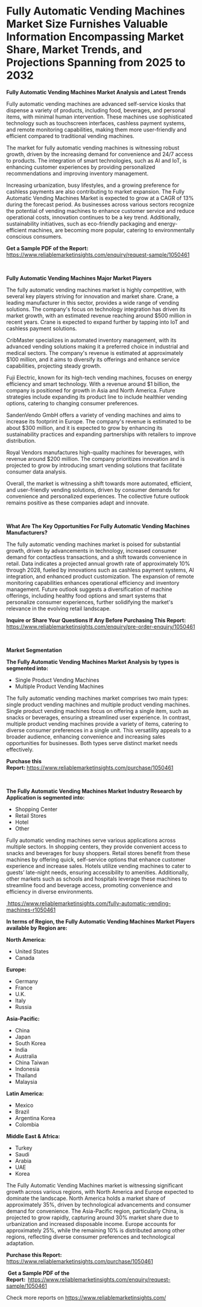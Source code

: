 <p><h1>Fully Automatic Vending Machines Market Size Furnishes Valuable Information Encompassing Market Share, Market Trends, and Projections Spanning from 2025 to 2032</h1></p><p><strong>Fully Automatic Vending Machines Market Analysis and Latest Trends</strong></p>
<p><p>Fully automatic vending machines are advanced self-service kiosks that dispense a variety of products, including food, beverages, and personal items, with minimal human intervention. These machines use sophisticated technology such as touchscreen interfaces, cashless payment systems, and remote monitoring capabilities, making them more user-friendly and efficient compared to traditional vending machines. </p><p>The market for fully automatic vending machines is witnessing robust growth, driven by the increasing demand for convenience and 24/7 access to products. The integration of smart technologies, such as AI and IoT, is enhancing customer experiences by providing personalized recommendations and improving inventory management. </p><p>Increasing urbanization, busy lifestyles, and a growing preference for cashless payments are also contributing to market expansion. The Fully Automatic Vending Machines Market is expected to grow at a CAGR of 13% during the forecast period. As businesses across various sectors recognize the potential of vending machines to enhance customer service and reduce operational costs, innovation continues to be a key trend. Additionally, sustainability initiatives, such as eco-friendly packaging and energy-efficient machines, are becoming more popular, catering to environmentally conscious consumers.</p></p>
<p><strong>Get a Sample PDF of the Report:&nbsp;</strong> <a href="https://www.reliablemarketinsights.com/enquiry/request-sample/1050461?utm_campaign=3286&utm_medium=2&utm_source=Github&utm_content=ia&utm_term=11042025&utm_id=fully-automatic-vending-machines">https://www.reliablemarketinsights.com/enquiry/request-sample/1050461</a></p>
<p>&nbsp;</p>
<p><strong>Fully Automatic Vending Machines Major Market Players</strong></p>
<p><p>The fully automatic vending machines market is highly competitive, with several key players striving for innovation and market share. Crane, a leading manufacturer in this sector, provides a wide range of vending solutions. The company's focus on technology integration has driven its market growth, with an estimated revenue reaching around $500 million in recent years. Crane is expected to expand further by tapping into IoT and cashless payment solutions.</p><p>CribMaster specializes in automated inventory management, with its advanced vending solutions making it a preferred choice in industrial and medical sectors. The company's revenue is estimated at approximately $100 million, and it aims to diversify its offerings and enhance service capabilities, projecting steady growth.</p><p>Fuji Electric, known for its high-tech vending machines, focuses on energy efficiency and smart technology. With a revenue around $1 billion, the company is positioned for growth in Asia and North America. Future strategies include expanding its product line to include healthier vending options, catering to changing consumer preferences.</p><p>SandenVendo GmbH offers a variety of vending machines and aims to increase its footprint in Europe. The company's revenue is estimated to be about $300 million, and it is expected to grow by enhancing its sustainability practices and expanding partnerships with retailers to improve distribution.</p><p>Royal Vendors manufactures high-quality machines for beverages, with revenue around $200 million. The company prioritizes innovation and is projected to grow by introducing smart vending solutions that facilitate consumer data analysis.</p><p>Overall, the market is witnessing a shift towards more automated, efficient, and user-friendly vending solutions, driven by consumer demands for convenience and personalized experiences. The collective future outlook remains positive as these companies adapt and innovate.</p></p>
<p>&nbsp;</p>
<p><strong>What Are The Key Opportunities For Fully Automatic Vending Machines Manufacturers?</strong></p>
<p><p>The fully automatic vending machines market is poised for substantial growth, driven by advancements in technology, increased consumer demand for contactless transactions, and a shift towards convenience in retail. Data indicates a projected annual growth rate of approximately 10% through 2028, fueled by innovations such as cashless payment systems, AI integration, and enhanced product customization. The expansion of remote monitoring capabilities enhances operational efficiency and inventory management. Future outlook suggests a diversification of machine offerings, including healthy food options and smart systems that personalize consumer experiences, further solidifying the market's relevance in the evolving retail landscape.</p></p>
<p><strong>Inquire or Share Your Questions If Any Before Purchasing This Report:</strong> <a href="https://www.reliablemarketinsights.com/enquiry/pre-order-enquiry/1050461?utm_campaign=3286&utm_medium=2&utm_source=Github&utm_content=ia&utm_term=11042025&utm_id=fully-automatic-vending-machines">https://www.reliablemarketinsights.com/enquiry/pre-order-enquiry/1050461</a></p>
<p>&nbsp;</p>
<p><strong>Market Segmentation</strong></p>
<p><strong>The Fully Automatic Vending Machines Market Analysis by types is segmented into:</strong></p>
<p><ul><li>Single Product Vending Machines</li><li>Multiple Product Vending Machines</li></ul></p>
<p><p>The fully automatic vending machines market comprises two main types: single product vending machines and multiple product vending machines. Single product vending machines focus on offering a single item, such as snacks or beverages, ensuring a streamlined user experience. In contrast, multiple product vending machines provide a variety of items, catering to diverse consumer preferences in a single unit. This versatility appeals to a broader audience, enhancing convenience and increasing sales opportunities for businesses. Both types serve distinct market needs effectively.</p></p>
<p><strong>Purchase this Report:&nbsp;</strong><a href="https://www.reliablemarketinsights.com/purchase/1050461?utm_campaign=3286&utm_medium=2&utm_source=Github&utm_content=ia&utm_term=11042025&utm_id=fully-automatic-vending-machines">https://www.reliablemarketinsights.com/purchase/1050461</a></p>
<p>&nbsp;</p>
<p><strong>The Fully Automatic Vending Machines Market Industry Research by Application is segmented into:</strong></p>
<p><ul><li>Shopping Center</li><li>Retail Stores</li><li>Hotel</li><li>Other</li></ul></p>
<p><p>Fully automatic vending machines serve various applications across multiple sectors. In shopping centers, they provide convenient access to snacks and beverages for busy shoppers. Retail stores benefit from these machines by offering quick, self-service options that enhance customer experience and increase sales. Hotels utilize vending machines to cater to guests’ late-night needs, ensuring accessibility to amenities. Additionally, other markets such as schools and hospitals leverage these machines to streamline food and beverage access, promoting convenience and efficiency in diverse environments.</p></p>
<p><a href="https://www.reliablemarketinsights.com/fully-automatic-vending-machines-r1050461?utm_campaign=3286&utm_medium=2&utm_source=Github&utm_content=ia&utm_term=11042025&utm_id=fully-automatic-vending-machines">&nbsp;https://www.reliablemarketinsights.com/fully-automatic-vending-machines-r1050461</a></p>
<p><strong>In terms of Region, the Fully Automatic Vending Machines Market Players available by Region are:</strong></p>
<p>
    <p> <strong> North America: </strong>
        <ul>
            <li>United States</li>
            <li>Canada</li>
        </ul>
        </p> 
    <p> <strong> Europe: </strong>
        <ul>
            <li>Germany</li>
            <li>France</li>
            <li>U.K.</li>
            <li>Italy</li>
            <li>Russia</li>
        </ul>
        </p> 
    <p> <strong> Asia-Pacific: </strong>
        <ul>
            <li>China</li>
            <li>Japan</li>
            <li>South Korea</li>
            <li>India</li>
            <li>Australia</li>
            <li>China Taiwan</li>
            <li>Indonesia</li>
            <li>Thailand</li>
            <li>Malaysia</li>
        </ul>
        </p> 
    <p> <strong> Latin America: </strong>
        <ul>
            <li>Mexico</li>
            <li>Brazil</li>
            <li>Argentina Korea</li>
            <li>Colombia</li>
        </ul>
        </p> 
    <p> <strong> Middle East & Africa: </strong>
        <ul>
            <li>Turkey</li>
            <li>Saudi</li>
            <li>Arabia</li>
            <li>UAE</li>
            <li>Korea</li>
        </ul>
    </p>
    </p>
<p><p>The Fully Automatic Vending Machines market is witnessing significant growth across various regions, with North America and Europe expected to dominate the landscape. North America holds a market share of approximately 35%, driven by technological advancements and consumer demand for convenience. The Asia-Pacific region, particularly China, is projected to grow rapidly, capturing around 30% market share due to urbanization and increased disposable income. Europe accounts for approximately 25%, while the remaining 10% is distributed among other regions, reflecting diverse consumer preferences and technological adaptation.</p></p>
<p><strong>Purchase this Report: </strong><a href="https://www.reliablemarketinsights.com/purchase/1050461?utm_campaign=3286&utm_medium=2&utm_source=Github&utm_content=ia&utm_term=11042025&utm_id=fully-automatic-vending-machines">https://www.reliablemarketinsights.com/purchase/1050461</a></p>
<p>&nbsp;<strong>Get a Sample PDF of the Report:&nbsp;&nbsp;</strong><a href="https://www.reliablemarketinsights.com/enquiry/request-sample/1050461?utm_campaign=3286&utm_medium=2&utm_source=Github&utm_content=ia&utm_term=11042025&utm_id=fully-automatic-vending-machines">https://www.reliablemarketinsights.com/enquiry/request-sample/1050461</a></p>
<p><strong></strong></p>
<p>Check more reports on <a href="https://www.reliablemarketinsights.com/?utm_campaign=3286&utm_medium=2&utm_source=Github&utm_content=ia&utm_term=11042025&utm_id=fully-automatic-vending-machines">https://www.reliablemarketinsights.com/</a></p>